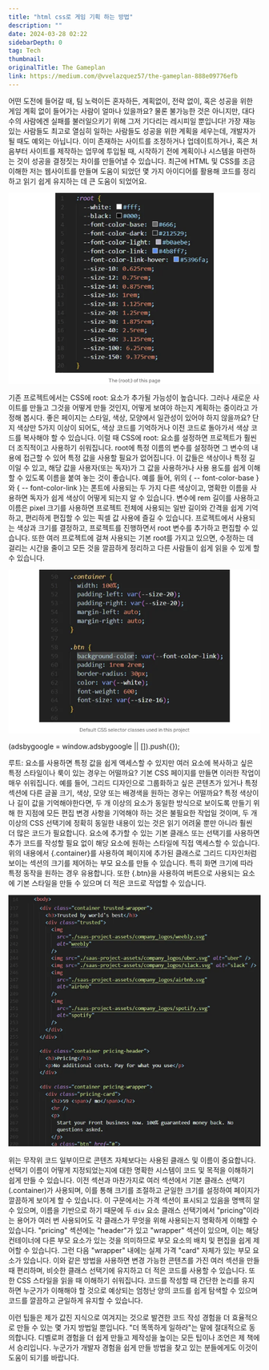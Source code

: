```yaml
---
title: "html css로 게임 기획 하는 방법"
description: ""
date: 2024-03-28 02:22
sidebarDepth: 0
tag: Tech
thumbnail: 
originalTitle: The Gameplan
link: https://medium.com/@vvelazquez57/the-gameplan-888e09776efb
---
```



어떤 도전에 들어갈 때, 팀 노력이든 혼자하든, 계획없이, 전략 없이, 혹은 성공을 위한 게임 계획 없이 들어가는 사람이 얼마나 있을까요? 물론 불가능한 것은 아니지만, 대다수의 사람에겐 실패를 불러일으키기 위해 그저 기다리는 레시피일 뿐입니다! 가장 재능 있는 사람들도 최고로 열심히 일하는 사람들도 성공을 위한 계획을 세우는데, 개발자가 될 때도 예외는 아닙니다. 이미 존재하는 사이트를 조정하거나 업데이트하거나, 혹은 처음부터 사이트를 제작하는 업무에 투입될 때, 시작하기 전에 계획이나 시스템을 마련하는 것이 성공을 결정짓는 차이를 만들어낼 수 있습니다. 최근에 HTML 및 CSS를 조금 이해한 저는 웹사이트를 만들며 도움이 되었던 몇 가지 아이디어를 활용해 코드를 정리하고 읽기 쉽게 유지하는 데 큰 도움이 되었어요.

![이미지](./img/TheGameplan_0.png)

기존 프로젝트에서는 CSS에 root: 요소가 추가될 가능성이 높습니다. 그러나 새로운 사이트를 만들고 그것을 어떻게 만들 것인지, 어떻게 보여야 하는지 계획하는 중이라고 가정해 봅시다. 좋은 페이지는 스타일, 색상, 모양에서 일관성이 있어야 하지 않을까요? 단지 색상만 5가지 이상이 되어도, 색상 코드를 기억하거나 이전 코드로 돌아가서 색상 코드를 복사해야 할 수 있습니다. 이럴 때 CSS에 root: 요소를 설정하면 프로젝트가 훨씬 더 조직적이고 사용하기 쉬워집니다. root에 특정 이름의 변수를 설정하면 그 변수의 내용에 접근할 수 있어 특정 값을 사용할 필요가 없어집니다. 이 값들은 색상이나 특정 길이일 수 있고, 해당 값을 사용자(또는 독자)가 그 값을 사용하거나 사용 용도를 쉽게 이해할 수 있도록 이름을 붙여 놓는 것이 좋습니다. 예를 들어, 위의 { -- font-color-base } 와 { -- font-color-link }는 폰트에 사용되는 두 가지 다른 색상이고, 명확한 이름을 사용하면 독자가 쉽게 색상이 어떻게 되는지 알 수 있습니다. 변수에 rem 길이를 사용하고 이름은 pixel 크기를 사용하면 프로젝트 전체에 사용되는 일반 길이와 간격을 쉽게 기억하고, 편리하게 편집할 수 있는 픽셀 값 사용에 즐길 수 있습니다. 프로젝트에서 사용되는 색상과 크기를 결정하고, 프로젝트를 진행하면서 root 변수를 추가하고 편집할 수 있습니다. 또한 여러 프로젝트에 걸쳐 사용되는 기본 root를 가지고 있으면, 수정하는 데 걸리는 시간을 줄이고 모든 것을 깔끔하게 정리하고 다른 사람들이 쉽게 읽을 수 있게 할 수 있습니다.

![이미지](./img/TheGameplan_1.png)

<!-- ui-log 수평형 -->
<ins class="adsbygoogle"
  style="display:block"
  data-ad-client="ca-pub-4877378276818686"
  data-ad-slot="9743150776"
  data-ad-format="auto"
  data-full-width-responsive="true"></ins>
<component is="script">
(adsbygoogle = window.adsbygoogle || []).push({});
</component>

루트: 요소를 사용하면 특정 값을 쉽게 액세스할 수 있지만 여러 요소에 복사하고 싶은 특정 스타일이나 룩이 있는 경우는 어떨까요? 기본 CSS 페이지를 만들면 이러한 작업이 매우 쉬워집니다. 예를 들어, 그리드 디자인으로 그룹화하고 싶은 콘텐츠가 있거나 특정 섹션에 다른 글꼴 크기, 색상, 모양 또는 배경색을 원하는 경우는 어떨까요? 특정 색상이나 길이 값을 기억해야한다면, 두 개 이상의 요소가 동일한 방식으로 보이도록 만들기 위해 한 지점에 모든 편집 변경 사항을 기억해야 하는 것은 불필요한 작업일 것이며, 두 개 이상의 CSS 선택기에 정확히 동일한 내용이 있는 것은 읽기 어려울 뿐만 아니라 훨씬 더 많은 코드가 필요합니다. 요소에 추가할 수 있는 기본 클래스 또는 선택기를 사용하면 추가 코드를 작성할 필요 없이 해당 요소에 원하는 스타일에 직접 액세스할 수 있습니다. 위의 내용에서 {.container}를 사용하여 페이지에 추가된 클래스로 그리드 디자인처럼 보이는 섹션의 크기를 제어하는 부모 요소를 만들 수 있습니다. 특히 화면 크기에 따라 특정 동작을 원하는 경우 유용합니다. 또한 {.btn}을 사용하여 버튼으로 사용되는 요소에 기본 스타일을 만들 수 있으며 더 적은 코드로 작업할 수 있습니다.

![TheGameplan_2](./img/TheGameplan_2.png)

위는 무작위 코드 일부이므로 콘텐츠 자체보다는 사용된 클래스 및 이름이 중요합니다. 선택기 이름이 어떻게 지정되었는지에 대한 명확한 시스템이 코드 및 목적을 이해하기 쉽게 만들 수 있습니다. 이전 섹션과 마찬가지로 여러 섹션에서 기본 클래스 선택기 (.container)가 사용되며, 이를 통해 크기를 조절하고 균일한 크기를 설정하여 페이지가 깔끔하게 보이게 할 수 있습니다. 이 구문에서는 가격 섹션이 표시되고 있음을 명백히 알 수 있으며, 이름을 기반으로 하기 때문에 두 `div` 요소 클래스 선택기에서 "pricing"이라는 용어가 여러 번 사용되어도 각 클래스가 무엇을 위해 사용되는지 명확하게 이해할 수 있습니다. "pricing" 섹션에는 "header"가 있고 "wrapper" 섹션이 있으며, 이는 해당 컨테이너에 다른 부모 요소가 있는 것을 의미하므로 부모 요소의 배치 및 편집을 쉽게 제어할 수 있습니다. 그런 다음 "wrapper" 내에는 실제 가격 "card" 자체가 있는 부모 요소가 있습니다. 이와 같은 방법을 사용하면 변경 가능한 콘텐츠를 가진 여러 섹션을 만들 때 편리하며, 비슷한 클래스 선택기에 유지하고 더 적은 코드를 사용할 수 있습니다. 또한 CSS 스타일을 읽을 때 이해하기 쉬워집니다. 코드를 작성할 때 간단한 논리를 유지하면 누군가가 이해해야 할 것으로 예상되는 엄청난 양의 코드를 쉽게 탐색할 수 있으며 코드를 깔끔하고 균일하게 유지할 수 있습니다.

이런 팁들은 제가 값진 지식으로 여겨지는 것으로 발견한 코드 작성 경험을 더 효율적으로 만들 수 있는 몇 가지 방법일 뿐입니다. "더 똑똑하게 일하라"는 말에 절대적으로 동의합니다. 디벨로퍼 경험을 더 쉽게 만들고 제작성을 높이는 모든 팁이나 조언은 제 책에서 승리입니다. 누군가가 개발자 경험을 쉽게 만들 방법을 찾고 있는 분들에게도 이것이 도움이 되기를 바랍니다.
